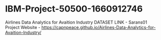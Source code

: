 # IBM-Project-50500-1660912746
Airlines Data Analytics for Avaition Industry
DATASET LINK - Sarans01 
Project Website - https://capnpeace.github.io/Airlines-Data-Analytics-for-Avaition-Industry/
